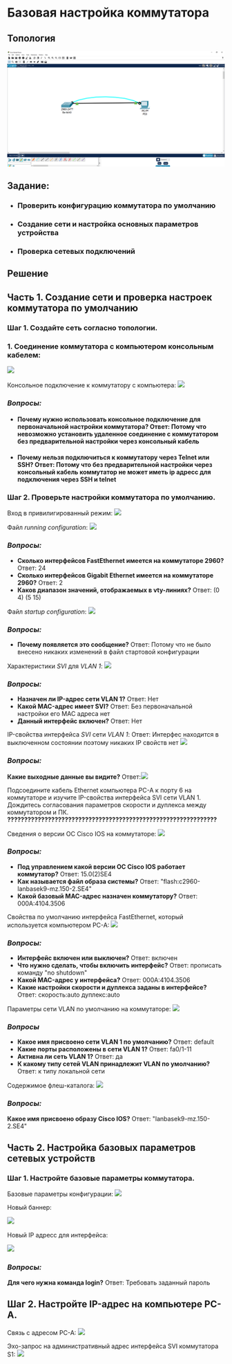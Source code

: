 # **Базовая настройка коммутатора**
## **Топология** 
![](https://github.com/ivanbondarev1/-/blob/main/DZ1/Cisco.png?raw=true)

## **Задание:**
+ ### Проверить конфигурацию коммутатора по умолчанию
+ ### Создание сети и настройка основных параметров устройства
+ ### Проверка сетевых подключений

## **Решение**
## **Часть 1. Создание сети и проверка настроек коммутатора по умолчанию**
### **Шаг 1. Создайте сеть согласно топологии.**
### 1. Соединение коммутатора с компьютером консольным кабелем:
![](https://github.com/ivanbondarev1/Otus/blob/main/DZ1/Cisco%20Packet%20Tracer%2005.09.2022%2011_19_13.png?raw=true)

Консольное подключение к коммутатору с компьютера:
![](https://github.com/ivanbondarev1/Otus/blob/main/DZ1/PC0%2005.09.2022%2011_32_52.png?raw=true) 

### *Вопросы:*
+ #### **Почему нужно использовать консольное подключение для первоначальной настройки коммутатора?** Ответ: Потому что невозможно установить удаленное соединение с коммутатором без предварительной настройки через консольный кабель

+ #### **Почему нельзя подключиться к коммутатору через Telnet или SSH?** Ответ: Потому что без предварительной настройки через консольный кабель коммутатор не может иметь ip адресс для подключения через SSH и telnet


### **Шаг 2. Проверьте настройки коммутатора по умолчанию.**
Вход в привилигированный режим:
![](https://github.com/ivanbondarev1/Otus/blob/main/DZ1/PC0%2005.09.2022%2012_28_44.png?raw=true)

Файл *running configuration*:
![](https://github.com/ivanbondarev1/Otus/blob/main/DZ1/PC0%2005.09.2022%2012_39_58.png?raw=true)
### *Вопросы:*
+ **Сколько интерфейсов FastEthernet имеется на коммутаторе 2960?**
Ответ: 24
+ **Сколько интерфейсов Gigabit Ethernet имеется на коммутаторе 2960?**
Ответ: 2
+ **Каков диапазон значений, отображаемых в vty-линиях?**
Ответ: (0 4) (5 15)

Файл *startup configuration*:
![](https://github.com/ivanbondarev1/Otus/blob/main/DZ1/PC0%2005.09.2022%2013_01_14.png?raw=true)
### *Вопросы:*
+ **Почему появляется это сообщение?**
Ответ: Потому что не было внесено никаких изменений в файл стартовой конфигурации

Характеристики *SVI* для *VLAN 1*:
![](https://github.com/ivanbondarev1/Otus/blob/main/DZ1/PC0%2005.09.2022%2013_12_11.png?raw=true)
### *Вопросы:*
+ **Назначен ли IP-адрес сети VLAN 1?**
Ответ: Нет
+ **Какой MAC-адрес имеет SVI?**
Ответ: Без первоначальной настройки его MAC адреса нет
+ **Данный интерфейс включен?**
Ответ: Нет

IP-свойства интерфейса *SVI* сети *VLAN 1*:
Ответ: Интерфес находится в выключенном состоянии поэтому никаких IP свойств нет 
![](https://github.com/ivanbondarev1/Otus/blob/main/DZ1/PC0%2006.09.2022%2019_10_48.png?raw=true)
### *Вопросы:*
**Какие выходные данные вы видите?**
Ответ:![](https://github.com/ivanbondarev1/Otus/blob/main/DZ1/PC0%2006.09.2022%2019_10_48.png?raw=true)

Подсоедините кабель Ethernet компьютера PC-A к порту 6 на коммутаторе и изучите IP-свойства интерфейса SVI сети VLAN 1. Дождитесь согласования параметров скорости и дуплекса между коммутатором и ПК.
**??????????????????????????????????????????????????????????????**

Cведения о версии ОС Cisco IOS на коммутаторе:
![](https://github.com/ivanbondarev1/Otus/blob/main/DZ1/PC0%2006.09.2022%2019_21_21.png?raw=true)
### *Вопросы:*
+ **Под управлением какой версии ОС Cisco IOS работает коммутатор?**
Ответ: 15.0(2)SE4
+ **Как называется файл образа системы?**
Ответ: "flash:c2960-lanbasek9-mz.150-2.SE4"
+ **Какой базовый MAC-адрес назначен коммутатору?**
Ответ: 000A:4104.3506


Cвойства по умолчанию интерфейса FastEthernet, который используется компьютером PC-A:
![](https://github.com/ivanbondarev1/Otus/blob/main/DZ1/PC0%2006.09.2022%2020_06_23.png?raw=true)

### *Вопросы:*
+ **Интерфейс включен или выключен?**
Ответ: включен
+ **Что нужно сделать, чтобы включить интерфейс?**
Ответ: прописать команду "no shutdown"
+ **Какой MAC-адрес у интерфейса?**
Ответ: 000A:4104.3506
+ **Какие настройки скорости и дуплекса заданы в интерфейсе?**
Ответ: скорость:auto дуплекс:auto

Параметры сети VLAN по умолчанию на коммутаторе:
![](https://github.com/ivanbondarev1/Otus/blob/main/DZ1/PC0%2006.09.2022%2020_30_05.png?raw=true)

### *Вопросы*
+ **Какое имя присвоено сети VLAN 1 по умолчанию?**
Ответ: default
+ **Какие порты расположены в сети VLAN 1?**
Ответ: fa0/1-11
+ **Активна ли сеть VLAN 1?**
Ответ: да
+ **К какому типу сетей VLAN принадлежит VLAN по умолчанию?**
Ответ: к типу локальной сети

Cодержимое флеш-каталога:
![](https://github.com/ivanbondarev1/Otus/blob/main/DZ1/PC0%2007.09.2022%2012_03_19.png?raw=true)

### *Вопросы:*
**Какое имя присвоено образу Cisco IOS?**
Ответ: "lanbasek9-mz.150-2.SE4"

## **Часть 2. Настройка базовых параметров сетевых устройств**
### **Шаг 1. Настройте базовые параметры коммутатора.**
Базовые параметры конфигурации:
![](https://github.com/ivanbondarev1/Otus/blob/main/DZ1/PC0%2007.09.2022%2012_18_35.png?raw=true)

Новый баннер:

![](https://github.com/ivanbondarev1/Otus/blob/main/DZ1/PC0%2007.09.2022%2012_24_22.png?raw=true)

Новый IP адресс для интерфейса:

![](https://github.com/ivanbondarev1/Otus/blob/main/DZ1/PC0%2007.09.2022%2012_52_46.png?raw=true)

### *Вопросы:*
**Для чего нужна команда login?**
Ответ: Требовать заданный пароль

## **Шаг 2. Настройте IP-адрес на компьютере PC-A.**


Cвязь с адресом PC-A:
![](https://github.com/ivanbondarev1/Otus/blob/main/DZ1/PC0%2007.09.2022%2019_17_28.png?raw=true)

Эхо-запрос на административный адрес интерфейса SVI коммутатора S1:
![](https://github.com/ivanbondarev1/Otus/blob/main/DZ1/PC0%2007.09.2022%2019_20_05.png?raw=true)
